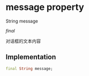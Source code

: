 


# message property







String message
  
_<span class="feature">final</span>_



<p>对话框的文本内容</p>



## Implementation

```dart
final String message;
```








